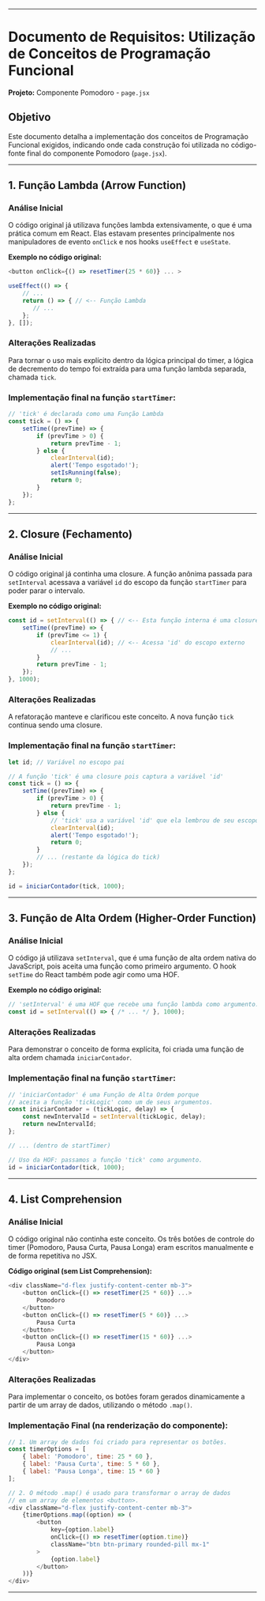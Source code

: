 
---

# Documento de Requisitos: Utilização de Conceitos de Programação Funcional
**Projeto:** Componente Pomodoro - `page.jsx`

## Objetivo
Este documento detalha a implementação dos conceitos de Programação Funcional exigidos, indicando onde cada construção foi utilizada no código-fonte final do componente Pomodoro (`page.jsx`).

---

## 1. Função Lambda (Arrow Function)

### Análise Inicial
O código original já utilizava funções lambda extensivamente, o que é uma prática comum em React. Elas estavam presentes principalmente nos manipuladores de evento `onClick` e nos hooks `useEffect` e `useState`.

**Exemplo no código original:**

```javascript
<button onClick={() => resetTimer(25 * 60)} ... >
```

```javascript
useEffect(() => {
    // ...
    return () => { // <-- Função Lambda
       // ...
    };
}, []);
```

### Alterações Realizadas
Para tornar o uso mais explícito dentro da lógica principal do timer, a lógica de decremento do tempo foi extraída para uma função lambda separada, chamada `tick`.

### Implementação final na função `startTimer`:

```javascript
// 'tick' é declarada como uma Função Lambda
const tick = () => {
    setTime((prevTime) => {
        if (prevTime > 0) {
            return prevTime - 1;
        } else {
            clearInterval(id);
            alert('Tempo esgotado!');
            setIsRunning(false);
            return 0;
        }
    });
};
```

---

## 2. Closure (Fechamento)

### Análise Inicial
O código original já continha uma closure. A função anônima passada para `setInterval` acessava a variável `id` do escopo da função `startTimer` para poder parar o intervalo.

**Exemplo no código original:**

```javascript
const id = setInterval(() => { // <-- Esta função interna é uma closure
    setTime((prevTime) => {
        if (prevTime <= 1) {
            clearInterval(id); // <-- Acessa 'id' do escopo externo
            // ...
        }
        return prevTime - 1;
    });
}, 1000);
```

### Alterações Realizadas
A refatoração manteve e clarificou este conceito. A nova função `tick` continua sendo uma closure.

### Implementação final na função `startTimer`:

```javascript
let id; // Variável no escopo pai

// A função 'tick' é uma closure pois captura a variável 'id'
const tick = () => { 
    setTime((prevTime) => {
        if (prevTime > 0) {
            return prevTime - 1;
        } else {
            // 'tick' usa a variável 'id' que ela lembrou de seu escopo pai.
            clearInterval(id); 
            alert('Tempo esgotado!');
            return 0;
        }
        // ... (restante da lógica do tick)
    });
};

id = iniciarContador(tick, 1000);
```

---

## 3. Função de Alta Ordem (Higher-Order Function)

### Análise Inicial
O código já utilizava `setInterval`, que é uma função de alta ordem nativa do JavaScript, pois aceita uma função como primeiro argumento. O hook `setTime` do React também pode agir como uma HOF.

**Exemplo no código original:**

```javascript
// 'setInterval' é uma HOF que recebe uma função lambda como argumento.
const id = setInterval(() => { /* ... */ }, 1000);
```

### Alterações Realizadas
Para demonstrar o conceito de forma explícita, foi criada uma função de alta ordem chamada `iniciarContador`.

### Implementação final na função `startTimer`:

```javascript
// 'iniciarContador' é uma Função de Alta Ordem porque
// aceita a função 'tickLogic' como um de seus argumentos.
const iniciarContador = (tickLogic, delay) => {
    const newIntervalId = setInterval(tickLogic, delay);
    return newIntervalId;
};

// ... (dentro de startTimer)

// Uso da HOF: passamos a função 'tick' como argumento.
id = iniciarContador(tick, 1000);
```

---

## 4. List Comprehension

### Análise Inicial
O código original não continha este conceito. Os três botões de controle do timer (Pomodoro, Pausa Curta, Pausa Longa) eram escritos manualmente e de forma repetitiva no JSX.

**Código original (sem List Comprehension):**

```javascript
<div className="d-flex justify-content-center mb-3">
    <button onClick={() => resetTimer(25 * 60)} ...>
        Pomodoro
    </button>
    <button onClick={() => resetTimer(5 * 60)} ...>
        Pausa Curta
    </button>
    <button onClick={() => resetTimer(15 * 60)} ...>
        Pausa Longa
    </button>
</div>
```

### Alterações Realizadas
Para implementar o conceito, os botões foram gerados dinamicamente a partir de um array de dados, utilizando o método `.map()`.

### Implementação Final (na renderização do componente):

```javascript
// 1. Um array de dados foi criado para representar os botões.
const timerOptions = [
    { label: 'Pomodoro', time: 25 * 60 },
    { label: 'Pausa Curta', time: 5 * 60 },
    { label: 'Pausa Longa', time: 15 * 60 }
];

// 2. O método .map() é usado para transformar o array de dados
// em um array de elementos <button>.
<div className="d-flex justify-content-center mb-3">
    {timerOptions.map((option) => (
        <button
            key={option.label}
            onClick={() => resetTimer(option.time)}
            className="btn btn-primary rounded-pill mx-1"
        >
            {option.label}
        </button>
    ))}
</div>
```
---
